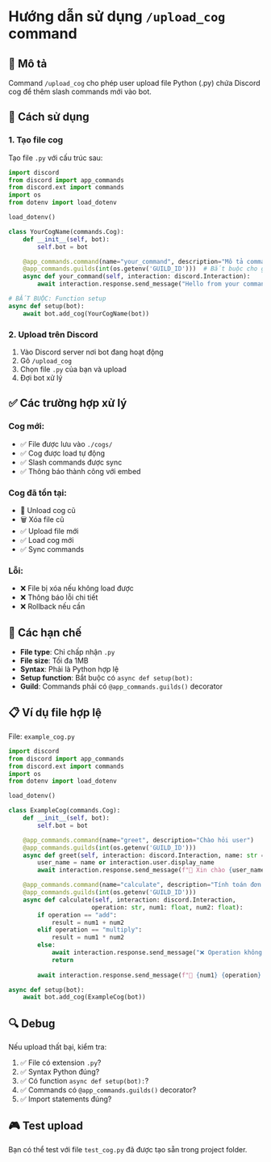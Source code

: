 # Hướng dẫn sử dụng `/upload_cog` command

## 📖 Mô tả
Command `/upload_cog` cho phép user upload file Python (.py) chứa Discord cog để thêm slash commands mới vào bot.

## 🎯 Cách sử dụng

### 1. **Tạo file cog**
Tạo file `.py` với cấu trúc sau:

```python
import discord
from discord import app_commands
from discord.ext import commands
import os
from dotenv import load_dotenv

load_dotenv()

class YourCogName(commands.Cog):
    def __init__(self, bot):
        self.bot = bot

    @app_commands.command(name="your_command", description="Mô tả command")
    @app_commands.guilds(int(os.getenv('GUILD_ID')))  # Bắt buộc cho guild commands
    async def your_command(self, interaction: discord.Interaction):
        await interaction.response.send_message("Hello from your command!")

# BẮT BUỘC: Function setup
async def setup(bot):
    await bot.add_cog(YourCogName(bot))
```

### 2. **Upload trên Discord**
1. Vào Discord server nơi bot đang hoạt động
2. Gõ `/upload_cog`
3. Chọn file `.py` của bạn và upload
4. Đợi bot xử lý

## ✅ Các trường hợp xử lý

### **Cog mới:**
- ✅ File được lưu vào `./cogs/`
- ✅ Cog được load tự động
- ✅ Slash commands được sync
- ✅ Thông báo thành công với embed

### **Cog đã tồn tại:**
- 🔄 Unload cog cũ
- 🗑️ Xóa file cũ
- ✅ Upload file mới
- ✅ Load cog mới
- ✅ Sync commands

### **Lỗi:**
- ❌ File bị xóa nếu không load được
- ❌ Thông báo lỗi chi tiết
- ❌ Rollback nếu cần

## 🚫 Các hạn chế

- **File type**: Chỉ chấp nhận `.py`
- **File size**: Tối đa 1MB
- **Syntax**: Phải là Python hợp lệ
- **Setup function**: Bắt buộc có `async def setup(bot):`
- **Guild**: Commands phải có `@app_commands.guilds()` decorator

## 📋 Ví dụ file hợp lệ

File: `example_cog.py`
```python
import discord
from discord import app_commands
from discord.ext import commands
import os
from dotenv import load_dotenv

load_dotenv()

class ExampleCog(commands.Cog):
    def __init__(self, bot):
        self.bot = bot

    @app_commands.command(name="greet", description="Chào hỏi user")
    @app_commands.guilds(int(os.getenv('GUILD_ID')))
    async def greet(self, interaction: discord.Interaction, name: str = None):
        user_name = name or interaction.user.display_name
        await interaction.response.send_message(f"👋 Xin chào {user_name}!")

    @app_commands.command(name="calculate", description="Tính toán đơn giản")
    @app_commands.guilds(int(os.getenv('GUILD_ID')))
    async def calculate(self, interaction: discord.Interaction, 
                       operation: str, num1: float, num2: float):
        if operation == "add":
            result = num1 + num2
        elif operation == "multiply":
            result = num1 * num2
        else:
            await interaction.response.send_message("❌ Operation không hỗ trợ!")
            return
        
        await interaction.response.send_message(f"🧮 {num1} {operation} {num2} = {result}")

async def setup(bot):
    await bot.add_cog(ExampleCog(bot))
```

## 🔍 Debug

Nếu upload thất bại, kiểm tra:
1. ✅ File có extension `.py`?
2. ✅ Syntax Python đúng?
3. ✅ Có function `async def setup(bot):`?
4. ✅ Commands có `@app_commands.guilds()` decorator?
5. ✅ Import statements đúng?

## 🎮 Test upload

Bạn có thể test với file `test_cog.py` đã được tạo sẵn trong project folder.
